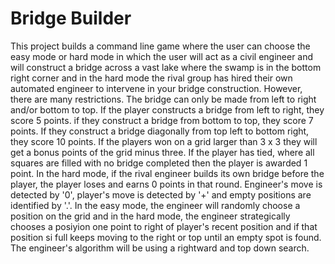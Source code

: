 # Bridge Builder
This project builds a command line game where the user can choose the easy mode or hard mode in which the user will act as a civil engineer and will construct a bridge across a vast lake where the swamp is in the bottom right corner and in the hard mode the rival group has hired their own automated engineer to intervene in your bridge construction. However, there are many restrictions. The bridge can only be made from left to right and/or bottom to top. If the player constructs a bridge from left to right, they score 5 points. if they construct a bridge from bottom to top, they score 7 points. If they construct a bridge diagonally from top left to bottom right, they score 10 points. If the players won on a grid larger than 3 x 3 they will get a bonus points of the grid minus three. If the player has tied, where all squares are filled with no bridge completed then the player is awarded 1 point. In the hard mode, if the rival engineer builds its own bridge before the player, the player loses and earns 0 points in that round. Engineer's move is detected by '0', player's move is detected by '+' and empty positions are identified by '.'. In the easy mode, the engineer will randomly choose a position on the grid and in the hard mode, the engineer strategically chooses a posiyion one point to right of player's recent position and if that position si full keeps moving to the right or top until an empty spot is found. The engineer's algorithm will be using a rightward and top down search. 
